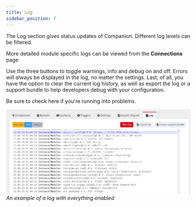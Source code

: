 ```yaml
---
title: Log
sidebar_position: 7
---
```


The Log section gives status updates of Companion. Different log levels can be filtered.

More detailed module specific logs can be viewed from the **Connections** page

Use the three buttons to toggle warnings, info and debug on and off. Errors will always be displayed in the log, no matter the settings. Last, of all, you have the option to clear the current log history, as well as export the log or a support bundle to help developers debug with your configuration.

Be sure to check here if you're running into problems.

![Log File](images/log.png?raw=true 'Log File')  
_An example of a log with everything enabled_
